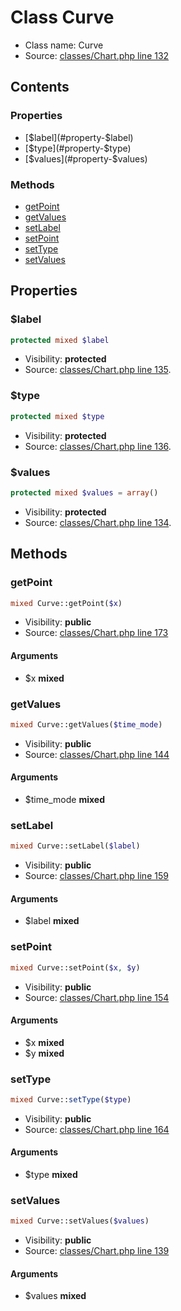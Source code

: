 Class Curve
=====================





* Class name: Curve
* Source: [classes/Chart.php line 132](https://github.com/PrestaShop/PrestaShop/blob/1.6.0.8/classes/Chart.php#L132)


Contents
--------


### Properties

* [$label](#property-$label)
* [$type](#property-$type)
* [$values](#property-$values)

### Methods

* [getPoint](#method-getPoint)
* [getValues](#method-getValues)
* [setLabel](#method-setLabel)
* [setPoint](#method-setPoint)
* [setType](#method-setType)
* [setValues](#method-setValues)




Properties
----------


### <a name="property-$label"></a>$label

```php
protected mixed $label
```





* Visibility: **protected**
* Source: [classes/Chart.php line 135](https://github.com/PrestaShop/PrestaShop/blob/1.6.0.8/classes/Chart.php#L135).


### <a name="property-$type"></a>$type

```php
protected mixed $type
```





* Visibility: **protected**
* Source: [classes/Chart.php line 136](https://github.com/PrestaShop/PrestaShop/blob/1.6.0.8/classes/Chart.php#L136).


### <a name="property-$values"></a>$values

```php
protected mixed $values = array()
```





* Visibility: **protected**
* Source: [classes/Chart.php line 134](https://github.com/PrestaShop/PrestaShop/blob/1.6.0.8/classes/Chart.php#L134).


Methods
-------


### <a name="method-getPoint"></a>getPoint

```php
mixed Curve::getPoint($x)
```





* Visibility: **public**
* Source: [classes/Chart.php line 173](https://github.com/PrestaShop/PrestaShop/blob/1.6.0.8/classes/Chart.php#L173)


#### Arguments
* $x **mixed**



### <a name="method-getValues"></a>getValues

```php
mixed Curve::getValues($time_mode)
```





* Visibility: **public**
* Source: [classes/Chart.php line 144](https://github.com/PrestaShop/PrestaShop/blob/1.6.0.8/classes/Chart.php#L144)


#### Arguments
* $time_mode **mixed**



### <a name="method-setLabel"></a>setLabel

```php
mixed Curve::setLabel($label)
```





* Visibility: **public**
* Source: [classes/Chart.php line 159](https://github.com/PrestaShop/PrestaShop/blob/1.6.0.8/classes/Chart.php#L159)


#### Arguments
* $label **mixed**



### <a name="method-setPoint"></a>setPoint

```php
mixed Curve::setPoint($x, $y)
```





* Visibility: **public**
* Source: [classes/Chart.php line 154](https://github.com/PrestaShop/PrestaShop/blob/1.6.0.8/classes/Chart.php#L154)


#### Arguments
* $x **mixed**
* $y **mixed**



### <a name="method-setType"></a>setType

```php
mixed Curve::setType($type)
```





* Visibility: **public**
* Source: [classes/Chart.php line 164](https://github.com/PrestaShop/PrestaShop/blob/1.6.0.8/classes/Chart.php#L164)


#### Arguments
* $type **mixed**



### <a name="method-setValues"></a>setValues

```php
mixed Curve::setValues($values)
```





* Visibility: **public**
* Source: [classes/Chart.php line 139](https://github.com/PrestaShop/PrestaShop/blob/1.6.0.8/classes/Chart.php#L139)


#### Arguments
* $values **mixed**


